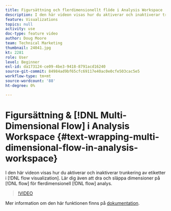 ```yaml
---
title: Figursättning och flerdimensionellt flöde i Analysis Workspace
description: I den här videon visas hur du aktiverar och inaktiverar trunkering av etiketter i flödesvisualiseringen. Lär dig också dra och släppa dimensioner i flödet för flerdimensionell flödesanalys.
feature: Visualizations
topics: null
activity: use
doc-type: feature video
author: Doug Moore
team: Technical Marketing
thumbnail: 24041.jpg
kt: 2281
role: User
level: Beginner
exl-id: da173124-ce09-4be3-9418-8791acd16240
source-git-commit: 84984ad9bf65cfc69117e40ac0e0cfe503cac5e5
workflow-type: tm+mt
source-wordcount: '88'
ht-degree: 0%

---
```


# Figursättning &amp; [!DNL Multi-Dimensional Flow] i Analysis Workspace {#text-wrapping-multi-dimensional-flow-in-analysis-workspace}

I den här videon visas hur du aktiverar och inaktiverar trunkering av etiketter i [!DNL flow visualization]. Lär dig även att dra och släppa dimensioner på [!DNL flow] för flerdimensionell [!DNL flow] analys.

>[!VIDEO](https://video.tv.adobe.com/v/24041/?quality=12&learn=on)

Mer information om den här funktionen finns på [dokumentation](https://experienceleague.adobe.com/docs/analytics/analyze/analysis-workspace/visualizations/fallout/fallout-flow.html?lang=en).
